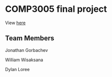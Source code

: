 # COMP3005 final project

View [here](https://3005project.vercel.app/)

## Team Members
Jonathan Gorbachev

William Wisaksana

Dylan Loree
